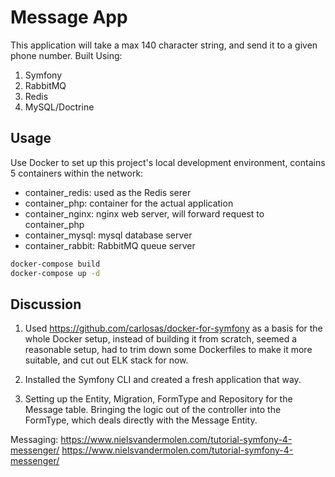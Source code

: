 # Message App

This application will take a max 140 character string, and send it to a given
phone number. Built Using:


1. Symfony
2. RabbitMQ
3. Redis
4. MySQL/Doctrine

## Usage

Use Docker to set up this project's local development environment, contains 5 
containers within the network:

 - container_redis: used as the Redis serer
 - container_php: container for the actual application
 - container_nginx: nginx web server, will forward request to container_php
 - container_mysql: mysql database server
 - container_rabbit: RabbitMQ queue server

```sh
docker-compose build
docker-compose up -d
```

## Discussion

1. Used https://github.com/carlosas/docker-for-symfony as a basis for the whole
Docker setup, instead of building it from scratch, seemed a reasonable setup,
had to trim down some Dockerfiles to make it more suitable, and cut out ELK 
stack for now.

3. Installed the Symfony CLI and created a fresh application that way.

2. Setting up the Entity, Migration, FormType and Repository for the Message
table. Bringing the logic out of the controller into the FormType, which deals
directly with the Message Entity.

Messaging:
https://www.nielsvandermolen.com/tutorial-symfony-4-messenger/
https://www.nielsvandermolen.com/tutorial-symfony-4-messenger/
